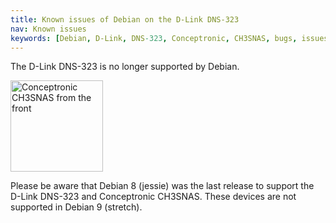 ```yaml
---
title: Known issues of Debian on the D-Link DNS-323
nav: Known issues
keywords: [Debian, D-Link, DNS-323, Conceptronic, CH3SNAS, bugs, issues, defects]
---
```


<div class="alert alert-danger">

The D-Link DNS-323 is no longer supported by Debian.

</div>

<div class="right">
<img src = "../images/r_ch3snas_front.jpg" class="border" alt="Conceptronic CH3SNAS from the front" width="148" height="146" />
</div>

Please be aware that Debian 8 (jessie) was the last release to support the
D-Link DNS-323 and Conceptronic CH3SNAS.  These devices are not supported
in Debian 9 (stretch).

